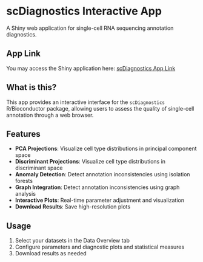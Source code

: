 # scDiagnostics Interactive App

A Shiny web application for single-cell RNA sequencing annotation diagnostics.

## App Link

You may access the Shiny application here: [scDiagnostics App Link](https://ccb.connect.hms.harvard.edu/scDiagnosticsApp/)

## What is this?

This app provides an interactive interface for the `scDiagnostics` R/Bioconductor package, allowing users to assess the quality of single-cell annotation through a web browser.

## Features

- **PCA Projections**: Visualize cell type distributions in principal component space
- **Discriminant Projections**: Visualize cell type distributions in discriminant space
- **Anomaly Detection**: Detect annotation inconsistencies using isolation forests
- **Graph Integration**: Detect annotation inconsistencies using graph analysis
- **Interactive Plots**: Real-time parameter adjustment and visualization
- **Download Results**: Save high-resolution plots

## Usage

1. Select your datasets in the Data Overview tab
2. Configure parameters and diagnostic plots and statistical measures
3. Download results as needed